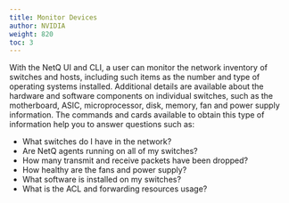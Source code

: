 ```yaml
---
title: Monitor Devices
author: NVIDIA
weight: 820
toc: 3
---
```


With the NetQ UI and CLI, a user can monitor the network inventory of switches and hosts, including such items as the number and type of operating systems installed. Additional details are available about the hardware and software components on individual switches, such as the motherboard, ASIC, microprocessor, disk, memory, fan and power supply information. The commands and cards available to obtain this type of information help you to answer questions such as:

<!-- vale off -->
- What switches do I have in the network?
- Are NetQ agents running on all of my switches?
- How many transmit and receive packets have been dropped?
- How healthy are the fans and power supply?
- What software is installed on my switches?
- What is the ACL and forwarding resources usage?
<!-- vale on -->
